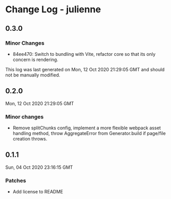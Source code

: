 # Change Log - julienne

## 0.3.0

### Minor Changes

- 84ee470: Switch to bundling with Vite, refactor core so that its only concern
  is rendering.

This log was last generated on Mon, 12 Oct 2020 21:29:05 GMT and should not be
manually modified.

## 0.2.0

Mon, 12 Oct 2020 21:29:05 GMT

### Minor changes

- Remove splitChunks config, implement a more flexible webpack asset handling
  method, throw AggregateError from Generator.build if page/file creation
  throws.

## 0.1.1

Sun, 04 Oct 2020 23:16:15 GMT

### Patches

- Add license to README
